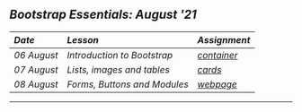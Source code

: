 ## _Bootstrap Essentials: August '21_ 
| _Date_ | _Lesson_ | _Assignment_ |
| :----- | :------- | :-------- |
| _06 August_ |  _Introduction to Bootstrap_ | [_container_](Day%20%231) |
| _07 August_ |  _Lists, images and tables_ | [_cards_](Day%20%232) |
| _08 August_ |  _Forms, Buttons and Modules_ | [_webpage_](Day%20%233) |
---
